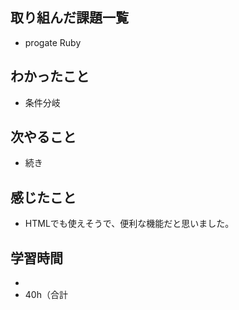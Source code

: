 ## 取り組んだ課題一覧
- progate Ruby
## わかったこと
- 条件分岐
## 次やること
- 続き
## 感じたこと
- HTMLでも使えそうで、便利な機能だと思いました。
## 学習時間
- 
- 40h（合計
